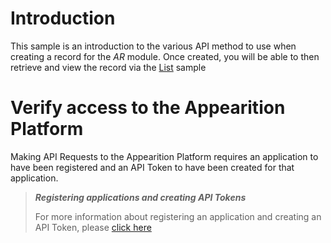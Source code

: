 # Introduction

This sample is an introduction to the various API method to use when creating a record for the *AR* module.
Once created, you will be able to then retrieve and view the record via the [List](../List/) sample

# Verify access to the Appearition Platform

Making API Requests to the Appearition Platform requires an application to have been registered and an API Token to have been created for that application.

> ***Registering applications and creating API Tokens***
>
> For more information about registering an application and creating an API Token, please [click here](/sdk/api-access/#application_registration)


